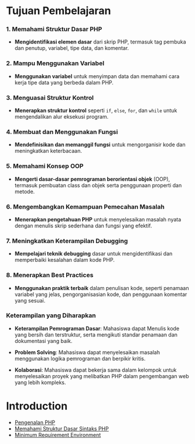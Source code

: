 # Tujuan Pembelajaran

### 1. Memahami Struktur Dasar PHP
- **Mengidentifikasi elemen dasar** dari skrip PHP, termasuk tag pembuka dan penutup, variabel, tipe data, dan komentar.

### 2. Mampu Menggunakan Variabel
- **Menggunakan variabel** untuk menyimpan data dan memahami cara kerja tipe data yang berbeda dalam PHP.

### 3. Menguasai Struktur Kontrol
- **Menerapkan struktur kontrol** seperti `if`, `else`, `for`, dan `while` untuk mengendalikan alur eksekusi program.

### 4. Membuat dan Menggunakan Fungsi
- **Mendefinisikan dan memanggil fungsi** untuk mengorganisir kode dan meningkatkan keterbacaan.

### 5. Memahami Konsep OOP
- **Mengerti dasar-dasar pemrograman berorientasi objek** (OOP), termasuk pembuatan class dan objek serta penggunaan properti dan metode.

### 6. Mengembangkan Kemampuan Pemecahan Masalah
- **Menerapkan pengetahuan PHP** untuk menyelesaikan masalah nyata dengan menulis skrip sederhana dan fungsi yang efektif.

### 7. Meningkatkan Keterampilan Debugging
- **Mempelajari teknik debugging** dasar untuk mengidentifikasi dan memperbaiki kesalahan dalam kode PHP.

### 8. Menerapkan Best Practices
- **Menggunakan praktik terbaik** dalam penulisan kode, seperti penamaan variabel yang jelas, pengorganisasian kode, dan penggunaan komentar yang sesuai.

### Keterampilan yang Diharapkan

- **Keterampilan Pemrograman Dasar**: Mahasiswa dapat Menulis kode yang bersih dan terstruktur, serta mengikuti standar penamaan dan dokumentasi yang baik.
  
- **Problem Solving**: Mahasiswa dapat menyelesaikan masalah menggunakan logika pemrograman dan berpikir kritis.
  
- **Kolaborasi**: Mahasiswa dapat bekerja sama dalam kelompok untuk menyelesaikan proyek yang melibatkan PHP dalam pengembangan web yang lebih kompleks.

# Introduction

- [Pengenalan PHP](https://github.com/Pemrograman-Berbasis-Web/modul-pbw.github.io/blob/main/05-Modul%20PHP/01-Introduction/01-Pengenalan%20PHP.md)
- [Memahami Struktur Dasar Sintaks PHP](https://github.com/Pemrograman-Berbasis-Web/modul-pbw.github.io/blob/main/05-Modul%20PHP/01-Introduction/02-Memahami%20Struktur%20Dasar%20Sintaks%20PHP.md)
- [Minimum Requirement Environment](https://github.com/Pemrograman-Berbasis-Web/modul-pbw.github.io/blob/main/05-Modul%20PHP/01-Introduction/03-Minimum%20Requirement%20Environment.md)
